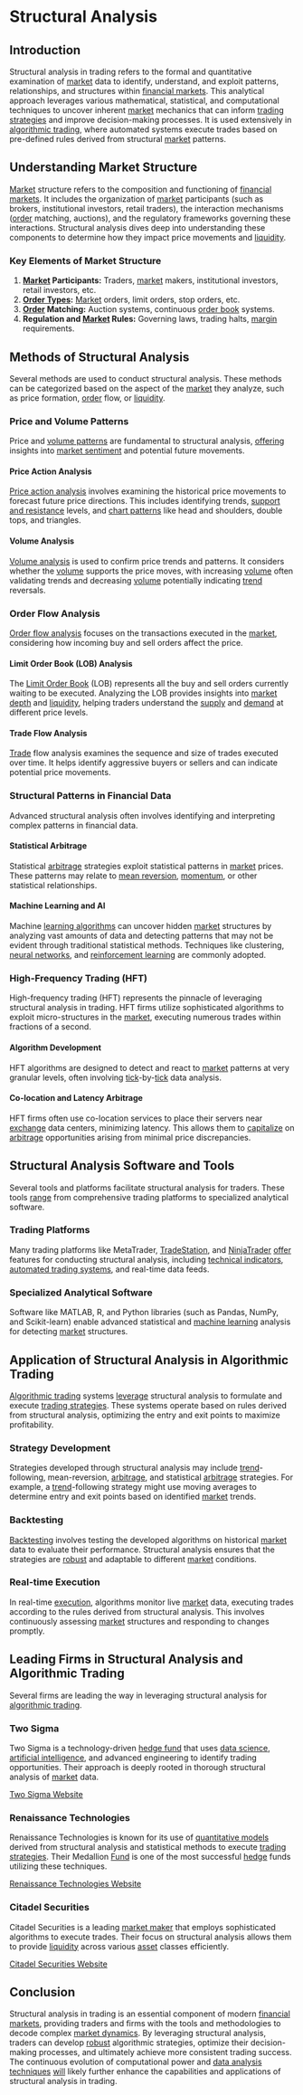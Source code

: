 # Structural Analysis

## Introduction
Structural analysis in trading refers to the formal and quantitative examination of [market](../m/market.md) data to identify, understand, and exploit patterns, relationships, and structures within [financial markets](../f/financial_market.md). This analytical approach leverages various mathematical, statistical, and computational techniques to uncover inherent [market](../m/market.md) mechanics that can inform [trading strategies](../t/trading_strategies.md) and improve decision-making processes. It is used extensively in [algorithmic trading](../a/algorithmic_trading.md), where automated systems execute trades based on pre-defined rules derived from structural [market](../m/market.md) patterns.

## Understanding Market Structure
[Market](../m/market.md) structure refers to the composition and functioning of [financial markets](../f/financial_market.md). It includes the organization of [market](../m/market.md) participants (such as brokers, institutional investors, retail traders), the interaction mechanisms ([order](../o/order.md) matching, auctions), and the regulatory frameworks governing these interactions. Structural analysis dives deep into understanding these components to determine how they impact price movements and [liquidity](../l/liquidity.md). 

### Key Elements of Market Structure
1. **[Market](../m/market.md) Participants:** Traders, [market](../m/market.md) makers, institutional investors, retail investors, etc.
2. **[Order Types](../o/order_types_in_trading.md):** [Market](../m/market.md) orders, limit orders, stop orders, etc.
3. **[Order](../o/order.md) Matching:** Auction systems, continuous [order book](../o/order_book.md) systems.
4. **Regulation and [Market](../m/market.md) Rules:** Governing laws, trading halts, [margin](../m/margin.md) requirements.

## Methods of Structural Analysis
Several methods are used to conduct structural analysis. These methods can be categorized based on the aspect of the [market](../m/market.md) they analyze, such as price formation, [order](../o/order.md) flow, or [liquidity](../l/liquidity.md).

### Price and Volume Patterns
Price and [volume patterns](../v/volume_patterns.md) are fundamental to structural analysis, [offering](../o/offering.md) insights into [market sentiment](../m/market_sentiment.md) and potential future movements.

#### Price Action Analysis
[Price action analysis](../p/price_action_analysis.md) involves examining the historical price movements to forecast future price directions. This includes identifying trends, [support and resistance](../s/support_and_resistance.md) levels, and [chart patterns](../c/chart_patterns.md) like head and shoulders, double tops, and triangles.

#### Volume Analysis
[Volume analysis](../v/volume_analysis.md) is used to confirm price trends and patterns. It considers whether the [volume](../v/volume.md) supports the price moves, with increasing [volume](../v/volume.md) often validating trends and decreasing [volume](../v/volume.md) potentially indicating [trend](../t/trend.md) reversals.

### Order Flow Analysis
[Order flow analysis](../o/order_flow_analysis.md) focuses on the transactions executed in the [market](../m/market.md), considering how incoming buy and sell orders affect the price.

#### Limit Order Book (LOB) Analysis
The [Limit Order Book](../l/limit_order_book.md) (LOB) represents all the buy and sell orders currently waiting to be executed. Analyzing the LOB provides insights into [market depth](../m/market_depth.md) and [liquidity](../l/liquidity.md), helping traders understand the [supply](../s/supply.md) and [demand](../d/demand.md) at different price levels.

#### Trade Flow Analysis
[Trade](../t/trade.md) flow analysis examines the sequence and size of trades executed over time. It helps identify aggressive buyers or sellers and can indicate potential price movements.

### Structural Patterns in Financial Data
Advanced structural analysis often involves identifying and interpreting complex patterns in financial data.

#### Statistical Arbitrage
Statistical [arbitrage](../a/arbitrage.md) strategies exploit statistical patterns in [market](../m/market.md) prices. These patterns may relate to [mean reversion](../m/mean_reversion.md), [momentum](../m/momentum.md), or other statistical relationships.

#### Machine Learning and AI
Machine [learning algorithms](../l/learning_algorithms_in_trading.md) can uncover hidden [market](../m/market.md) structures by analyzing vast amounts of data and detecting patterns that may not be evident through traditional statistical methods. Techniques like clustering, [neural networks](../n/neural_networks_in_trading.md), and [reinforcement learning](../r/reinforcement_learning.md) are commonly adopted.

### High-Frequency Trading (HFT)
High-frequency trading (HFT) represents the pinnacle of leveraging structural analysis in trading. HFT firms utilize sophisticated algorithms to exploit micro-structures in the [market](../m/market.md), executing numerous trades within fractions of a second.

#### Algorithm Development
HFT algorithms are designed to detect and react to [market](../m/market.md) patterns at very granular levels, often involving [tick](../t/tick.md)-by-[tick](../t/tick.md) data analysis.

#### Co-location and Latency Arbitrage
HFT firms often use co-location services to place their servers near [exchange](../e/exchange.md) data centers, minimizing latency. This allows them to [capitalize](../c/capitalize.md) on [arbitrage](../a/arbitrage.md) opportunities arising from minimal price discrepancies.

## Structural Analysis Software and Tools
Several tools and platforms facilitate structural analysis for traders. These tools [range](../r/range.md) from comprehensive trading platforms to specialized analytical software.

### Trading Platforms
Many trading platforms like MetaTrader, [TradeStation](../t/tradestation.md), and [NinjaTrader](../n/ninjatrader.md) [offer](../o/offer.md) features for conducting structural analysis, including [technical indicators](../t/technical_indicators.md), [automated trading systems](../a/automated_trading_systems.md), and real-time data feeds.

### Specialized Analytical Software
Software like MATLAB, R, and Python libraries (such as Pandas, NumPy, and Scikit-learn) enable advanced statistical and [machine learning](../m/machine_learning.md) analysis for detecting [market](../m/market.md) structures.

## Application of Structural Analysis in Algorithmic Trading
[Algorithmic trading](../a/algorithmic_trading.md) systems [leverage](../l/leverage.md) structural analysis to formulate and execute [trading strategies](../t/trading_strategies.md). These systems operate based on rules derived from structural analysis, optimizing the entry and exit points to maximize profitability.

### Strategy Development
Strategies developed through structural analysis may include [trend](../t/trend.md)-following, mean-reversion, [arbitrage](../a/arbitrage.md), and statistical [arbitrage](../a/arbitrage.md) strategies. For example, a [trend](../t/trend.md)-following strategy might use moving averages to determine entry and exit points based on identified [market](../m/market.md) trends.

### Backtesting
[Backtesting](../b/backtesting.md) involves testing the developed algorithms on historical [market](../m/market.md) data to evaluate their performance. Structural analysis ensures that the strategies are [robust](../r/robust.md) and adaptable to different [market](../m/market.md) conditions.

### Real-time Execution
In real-time [execution](../e/execution.md), algorithms monitor live [market](../m/market.md) data, executing trades according to the rules derived from structural analysis. This involves continuously assessing [market](../m/market.md) structures and responding to changes promptly.

## Leading Firms in Structural Analysis and Algorithmic Trading
Several firms are leading the way in leveraging structural analysis for [algorithmic trading](../a/algorithmic_trading.md).

### Two Sigma
Two Sigma is a technology-driven [hedge fund](../h/hedge_fund.md) that uses [data science](../d/data_science_in_trading.md), [artificial intelligence](../a/artificial_intelligence_in_trading.md), and advanced engineering to identify trading opportunities. Their approach is deeply rooted in thorough structural analysis of [market](../m/market.md) data.

[Two Sigma Website](https://www.twosigma.com)

### Renaissance Technologies
Renaissance Technologies is known for its use of [quantitative models](../q/quantitative_models.md) derived from structural analysis and statistical methods to execute [trading strategies](../t/trading_strategies.md). Their Medallion [Fund](../f/fund.md) is one of the most successful [hedge](../h/hedge.md) funds utilizing these techniques.

[Renaissance Technologies Website](https://www.rentec.com)

### Citadel Securities
Citadel Securities is a leading [market maker](../m/market_maker.md) that employs sophisticated algorithms to execute trades. Their focus on structural analysis allows them to provide [liquidity](../l/liquidity.md) across various [asset](../a/asset.md) classes efficiently.

[Citadel Securities Website](https://www.citadelsecurities.com)

## Conclusion
Structural analysis in trading is an essential component of modern [financial markets](../f/financial_market.md), providing traders and firms with the tools and methodologies to decode complex [market dynamics](../m/market_dynamics.md). By leveraging structural analysis, traders can develop [robust](../r/robust.md) algorithmic strategies, optimize their decision-making processes, and ultimately achieve more consistent trading success. The continuous evolution of computational power and [data analysis techniques](../d/data_analysis_techniques.md) [will](../w/will.md) likely further enhance the capabilities and applications of structural analysis in trading.